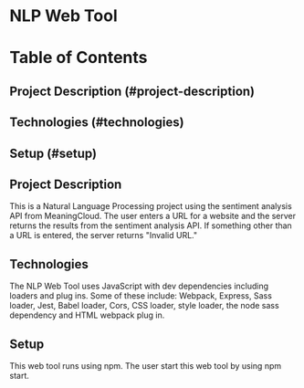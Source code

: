 # NLP Web Tool

# Table of Contents
  ## Project Description (#project-description)
  ## Technologies (#technologies)
  ## Setup (#setup)

## Project Description

This is a Natural Language Processing project using the sentiment analysis API from MeaningCloud. The user enters a URL for a website and the server returns the results from the sentiment analysis API. If something other than a URL is entered, the server returns "Invalid URL."

## Technologies

The NLP Web Tool uses JavaScript with dev dependencies including loaders and plug ins. Some of these include: Webpack, Express, Sass loader, Jest, Babel loader, Cors, CSS loader, style loader, the node sass dependency and HTML webpack plug in.

## Setup

This web tool runs using npm. The user start this web tool by using npm start.